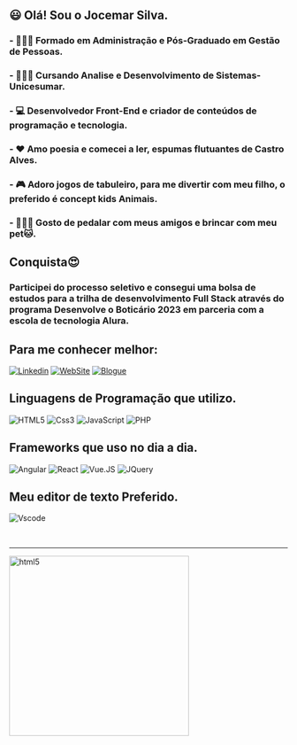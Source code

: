 ## 😃 Olá! Sou o Jocemar Silva.
### - 👨🏿‍💼 Formado em Administração e Pós-Graduado em Gestão de Pessoas.  
### - 👨🏿‍🎓 Cursando Analise e Desenvolvimento de Sistemas-Unicesumar. 
### - 💻 Desenvolvedor Front-End e criador de conteúdos de programação e tecnologia.
### - ❤️ Amo poesia e comecei a ler, espumas flutuantes de Castro Alves. 
### - 🎮 Adoro jogos de tabuleiro, para me divertir com meu filho, o preferido é concept kids Animais.
### - 🚴🏿‍♂️ Gosto de pedalar com meus amigos e brincar com meu pet🐱.


## Conquista😍
### Participei do processo seletivo e consegui uma bolsa de estudos para a trilha de desenvolvimento Full Stack através do programa Desenvolve o Boticário 2023 em parceria com a escola de tecnologia Alura.

## Para me conhecer melhor: 

[![Linkedin](https://img.shields.io/badge/LinkedIn-0077B5?style=for-the-badge&logo=linkedin&logoColor=white)](https://www.linkedin.com/in/jocemar-silva-b3a65825b/)
[![WebSite](https://img.shields.io/badge/website-red?style=for-the-badge&logo=About.m&logoColor=black)](https://jocemarsilva.com.br/)
[![Blogue](https://img.shields.io/badge/Blogger-025525?style=for-the-badge&=blogger&logoColor=black)](https://jocemarsilva.com.br/blog/)


<div style="display: inline_block">
  
 ## Linguagens de Programação que utilizo.

![HTML5](https://img.shields.io/badge/HTML5-E34F26?style=for-the-badge&logo=html5&logoColor=white)
![Css3](https://img.shields.io/badge/CSS3-1572B6?style=for-the-badge&logo=css3&logoColor=white)
![JavaScript](https://img.shields.io/badge/JavaScript-323330?style=for-the-badge&logo=javascript&logoColor=F7DF1E)
![PHP](https://img.shields.io/badge/PHP-777BB4?style=for-the-badge&logo=php&logoColor=white)

## Frameworks que uso no dia a dia.

![Angular](https://img.shields.io/badge/Angular-DD0031?style=for-the-badge&logo=angular&logoColor=white)
![React](https://img.shields.io/badge/React-20232A?style=for-the-badge&logo=react&logoColor=61DAFB)
![Vue.JS](https://img.shields.io/badge/Vue.js-35495E?style=for-the-badge&logo=vuedotjs&logoColor=4FC08D)
![JQuery](https://img.shields.io/badge/jQuery-0769AD?style=for-the-badge&logo=jquery&logoColor=white)

## Meu editor de texto Preferido.

![Vscode](https://img.shields.io/badge/VSCode-0078D4?style=for-the-badge&logo=visual%20studio%20code&logoColor=white)

</div> <br><hr>
<img align="center" alt="html5" src="https://media1.giphy.com/media/hENDkVRxKsctCpuAun/giphy.gif?cid=ecf05e475e3bd3d1jpom3h6gennic3c9bmspd9y3yppy75g6&rid=giphy.gif&ct=g" width="325px" /> <br> <br>
